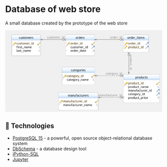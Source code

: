 <h1>Database of web store</h1>

<p>A small database created by the prototype of the web store</p>

![ERD scheme of database](./img/webstore_scheme.png)

## 📌 Technologies

- [PostgreSQL 15](https://www.postgresql.org/) - a powerful, open source object-relational database system
- [DbSchema](https://dbschema.com/) - a database design tool
- [iPython-SQL](https://github.com/catherinedevlin/ipython-sql)
- [Jupyter](https://jupyter.org/)
